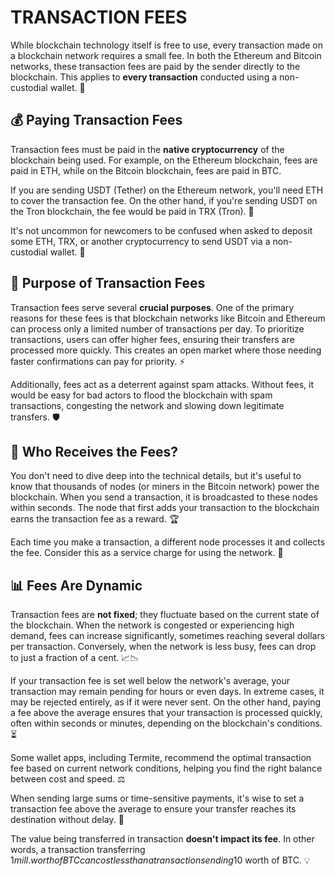 # TRANSACTION FEES

While blockchain technology itself is free to use, every transaction made on a blockchain network requires a small fee. In both the Ethereum and Bitcoin networks, these transaction fees are paid by the sender directly to the blockchain. This applies to **every transaction** conducted using a non-custodial wallet. 🔗

## 💰 Paying Transaction Fees
Transaction fees must be paid in the **native cryptocurrency** of the blockchain being used. For example, on the Ethereum blockchain, fees are paid in ETH, while on the Bitcoin blockchain, fees are paid in BTC.

If you are sending USDT (Tether) on the Ethereum network, you'll need ETH to cover the transaction fee. On the other hand, if you're sending USDT on the Tron blockchain, the fee would be paid in TRX (Tron). 💱

It's not uncommon for newcomers to be confused when asked to deposit some ETH, TRX, or another cryptocurrency to send USDT via a non-custodial wallet. 🤔

## 🎯 Purpose of Transaction Fees
Transaction fees serve several **crucial purposes**. One of the primary reasons for these fees is that blockchain networks like Bitcoin and Ethereum can process only a limited number of transactions per day. To prioritize transactions, users can offer higher fees, ensuring their transfers are processed more quickly. This creates an open market where those needing faster confirmations can pay for priority. ⚡

Additionally, fees act as a deterrent against spam attacks. Without fees, it would be easy for bad actors to flood the blockchain with spam transactions, congesting the network and slowing down legitimate transfers. 🛡️

## 🤑 Who Receives the Fees?
You don't need to dive deep into the technical details, but it's useful to know that thousands of nodes (or miners in the Bitcoin network) power the blockchain. When you send a transaction, it is broadcasted to these nodes within seconds. The node that first adds your transaction to the blockchain earns the transaction fee as a reward. 🏆

Each time you make a transaction, a different node processes it and collects the fee. Consider this as a service charge for using the network. 🔧

##  📊 Fees Are Dynamic
Transaction fees are **not fixed**; they fluctuate based on the current state of the blockchain. When the network is congested or experiencing high demand, fees can increase significantly, sometimes reaching several dollars per transaction. Conversely, when the network is less busy, fees can drop to just a fraction of a cent. 📈📉

If your transaction fee is set well below the network's average, your transaction may remain pending for hours or even days. In extreme cases, it may be rejected entirely, as if it were never sent. On the other hand, paying a fee above the average ensures that your transaction is processed quickly, often within seconds or minutes, depending on the blockchain's conditions. ⏳

Some wallet apps, including Termite, recommend the optimal transaction fee based on current network conditions, helping you find the right balance between cost and speed. ⚖️

When sending large sums or time-sensitive payments, it's wise to set a transaction fee above the average to ensure your transfer reaches its destination without delay. 🚀

The value being transferred in transaction **doesn't impact its fee**. In other words, a transaction transferring $1mill. worth of BTC can cost less than a transaction sending 10$ worth of BTC. 💡